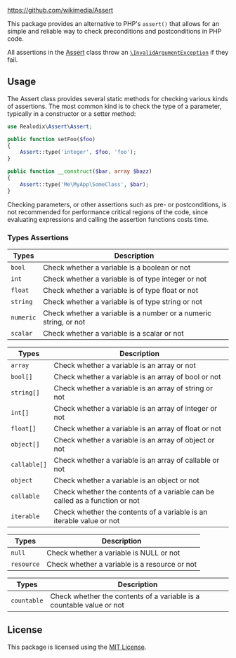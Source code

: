 https://github.com/wikimedia/Assert

This package provides an alternative to PHP's `assert()` that allows for an simple and reliable way
to check preconditions and postconditions in PHP code.

All assertions in the [Assert](src/Assert.php) class throw an [`\InvalidArgumentException`](https://www.php.net/manual/en/class.invalidargumentexception.php) if they fail.

Usage
-------

The Assert class provides several static methods for checking various kinds of assertions. The most
common kind is to check the type of a parameter, typically in a constructor or a setter method:

```php
use Realodix\Assert\Assert;

public function setFoo($foo)
{
    Assert::type('integer', $foo, 'foo');
}

public function __construct($bar, array $bazz)
{
    Assert::type('Me\MyApp\SomeClass', $bar);
}
```

Checking parameters, or other assertions such as pre- or postconditions, is not recommended for
performance critical regions of the code, since evaluating expressions and calling the assertion
functions costs time.

### Types Assertions

Types     | Description
--------- | ------------------------------------------------------------------
`bool`    | Check whether a variable is a boolean or not
`int`     | Check whether a variable is of type integer or not
`float`   | Check whether a variable is of type float or not
`string`  | Check whether a variable is of type string or not
`numeric` | Check whether a variable is a number or a numeric string, or not
`scalar`  | Check whether a variable is a scalar or not

Types           | Description
--------------- | ------------------------------------------------------------------
`array`         | Check whether a variable is an array or not
`bool[]`        | Check whether a variable is an array of bool or not
`string[]`      | Check whether a variable is an array of string or not
`int[]`         | Check whether a variable is an array of integer or not
`float[]`       | Check whether a variable is an array of float or not
`object[]`      | Check whether a variable is an array of object or not
`callable[]`    | Check whether a variable is an array of callable or not
`object`        | Check whether a variable is an object or not
`callable`      | Check whether the contents of a variable can be called as a function or not
`iterable`      | Check whether the contents of a variable is an iterable value or not

Types      | Description
---------- | ------------------------------------------------------------------
`null`     | Check whether a variable is NULL or not
`resource` | Check whether a variable is a resource or not

Types       | Description
----------- | ------------------------------------------------------------------
`countable` | Check whether the contents of a variable is a countable value or not


## License

This package is licensed using the [MIT License](/LICENSE).
